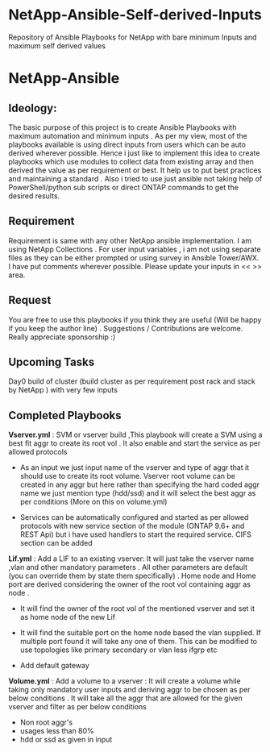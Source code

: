 # NetApp-Ansible-Self-derived-Inputs
Repository of Ansible Playbooks for NetApp with bare minimum Inputs and maximum self derived values
# NetApp-Ansible 

## Ideology: 
 The basic purpose of this project is to create Ansible Playbooks with maximum automation and minimum inputs . As per my view, most of the playbooks available is using direct inputs from users which can be auto derived wherever possible. Hence i just like to implement this idea to create playbooks which use modules to collect data from existing array and then derived the value as per requirement or best. It help us to put best practices and maintaining a standard . Also i tried to use just ansible  not taking help of PowerShell/python sub scripts or direct ONTAP commands  to get the desired results. 

## Requirement
  Requirement is same with any other NetApp ansible implementation. I am using NetApp Collections . For user input variables , i am not using separate files as they can be either prompted or using survey in Ansible Tower/AWX. I have put comments wherever possible. Please update your inputs in << >> area.

## Request 
   You are free to use this playbooks if you think they are useful (Will be happy if you keep the author line) . Suggestions / Contributions are welcome. Really appreciate sponsorship :)

## Upcoming Tasks 

Day0 build of cluster (build cluster as per requirement post rack and stack by NetApp ) with very few inputs 


## Completed Playbooks 

**Vserver.yml** : SVM or vserver build ,This playbook will create a SVM using a best fit aggr to create its root vol . It also enable and start the service as per allowed protocols 
  
   *  As an input we just input name of the vserver and type of aggr that it should use to create its root volume. Vserver root volume can be created in any aggr but here rather than specifying the hard coded aggr name we just mention type (hdd/ssd) and it will select the best aggr as per conditions (More on this on volume.yml)

* Services can be automatically configured and started as per allowed protocols with new service section of the module (ONTAP 9.6+ and REST Api) but i have used handlers to start the required service. CIFS section can be added 

**Lif.yml** : Add a LIF to an existing vserver:  It will just take the vserver name ,vlan  and other mandatory parameters . All other parameters are default (you can override them by state them specifically) . Home node and Home port are derived considering the owner of the root vol containing aggr as node .

 *   It will find the owner of the root vol of the mentioned vserver and set it as home node of the new Lif

*  It will find the suitable port on the home node based the vlan supplied. If multiple port found it will take any one of them. This can be modified to use topologies like primary secondary or vlan less ifgrp etc

* Add default gateway

**Volume.yml** : Add a volume to a vserver : It will create a volume while taking only mandatory user inputs and deriving aggr to be chosen as per below conditions . It will take all the aggr that are allowed for the given vserver and filter as per below conditions

* Non root aggr's
* usages less than 80%
* hdd or ssd as given in input
